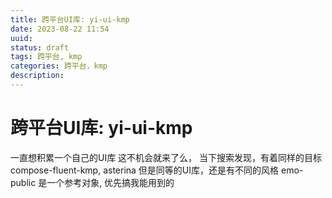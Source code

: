 ```yaml
---
title: 跨平台UI库: yi-ui-kmp
date: 2023-08-22 11:54
uuid: 
status: draft
tags: 跨平台, kmp
categories: 跨平台，kmp
description: 
---
```


# 跨平台UI库: yi-ui-kmp

一直想积累一个自己的UI库
这不机会就来了么，
当下搜索发现，有着同样的目标 compose-fluent-kmp, asterina
但是同等的UI库，还是有不同的风格
emo-public 是一个参考对象, 优先搞我能用到的

# 
